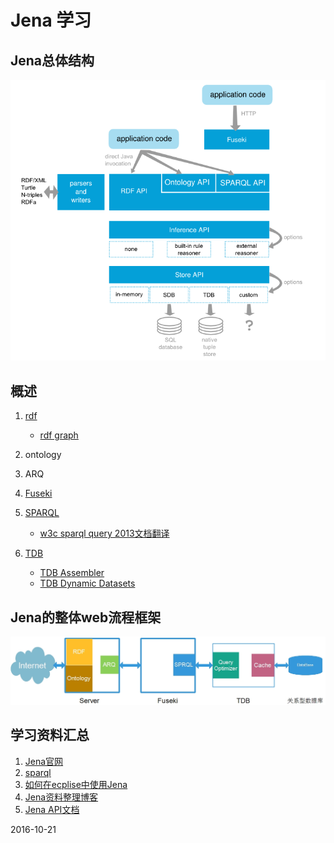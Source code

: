 # Jena 学习

## Jena总体结构

![jena](./images/jena.png)

## 概述

1. [rdf](./notes/rdf.md)

    * [rdf graph](./notes/rdf-graph.md)

2. ontology
3. ARQ
4. [Fuseki](./notes/fuseki.md)
5. [SPARQL](./notes/sparql.md)

    * [w3c sparql query 2013文档翻译](./notes/sparql/)

6. [TDB](./notes/tdb.md)

    * [TDB Assembler](./notes/tdb-assember.md)
    * [TDB Dynamic Datasets](./notes/tdb-dynamic-dataset.md)

## Jena的整体web流程框架

![jena-complete](./images/jena-webflow.jpg)

## 学习资料汇总

1. [Jena官网](http://jena.apache.org/index.html)
2. [sparql](https://www.w3.org/TR/sparql11-query/)
3. [如何在ecplise中使用Jena](http://www.iandickinson.me.uk/articles/jena-eclipse-helloworld/)
4. [Jena资料整理博客](http://www.itdadao.com/tags/jena-0.html)
5. [Jena API文档](http://jena.apache.org/documentation/javadoc/jena/)

2016-10-21